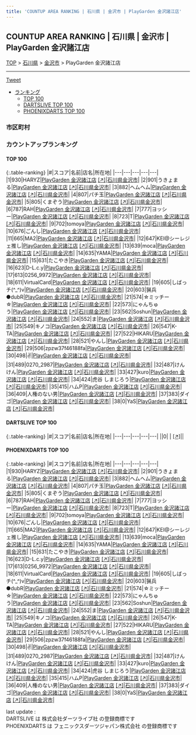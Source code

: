 ```yaml
---
title: 'COUNTUP AREA RANKING | 石川県 | 金沢市 | PlayGarden 金沢諸江店'
---
```

## COUNTUP AREA RANKING | 石川県 | 金沢市 | PlayGarden 金沢諸江店

[TOP](/darts/rank/) > [石川県](/darts/rank/石川県/) > [金沢市](/darts/rank/石川県/金沢市/) > PlayGarden 金沢諸江店

___

<a href="https://twitter.com/share?ref_src=twsrc%5Etfw" data-text="COUNTUP AREA RANKING | 石川県金沢市PlayGarden 金沢諸江店" class="twitter-share-button" data-hashtags="DARTSLIVE,PHOENIXDARTS,darts,ダーツ" data-show-count="false">Tweet</a>

* [ランキング](#カウントアップランキング)
    * [TOP 100](#top-100)
    * [DARTSLIVE TOP 100](#dartslive-top-100)
    * [PHOENIXDARTS TOP 100](#phoenixdarts-top-100)

### 市区町村

<ul>

</ul>

### カウントアップランキング

#### TOP 100



{:.table-ranking}
|#|スコア|名前|店名|所在地|
|---|---|---|---|---|
|1|930|<span class="rank-name-pd">HARYZ</span>|<a href="/darts/rank/shops/81818.html">PlayGarden 金沢諸江店</a> <a href="https://vs.phoenixdarts.com/jp/shop/shopDetailInfo/s_81818?s_seq=81818">[↗]</a>|<a href="/darts/rank/石川県/金沢市">石川県金沢市</a>|
|2|901|<span class="rank-name-pd">うきょまる</span>|<a href="/darts/rank/shops/81818.html">PlayGarden 金沢諸江店</a> <a href="https://vs.phoenixdarts.com/jp/shop/shopDetailInfo/s_81818?s_seq=81818">[↗]</a>|<a href="/darts/rank/石川県/金沢市">石川県金沢市</a>|
|3|882|<span class="rank-name-pd">ヘムヘム</span>|<a href="/darts/rank/shops/81818.html">PlayGarden 金沢諸江店</a> <a href="https://vs.phoenixdarts.com/jp/shop/shopDetailInfo/s_81818?s_seq=81818">[↗]</a>|<a href="/darts/rank/石川県/金沢市">石川県金沢市</a>|
|4|807|<span class="rank-name-pd">パチ玉</span>|<a href="/darts/rank/shops/81818.html">PlayGarden 金沢諸江店</a> <a href="https://vs.phoenixdarts.com/jp/shop/shopDetailInfo/s_81818?s_seq=81818">[↗]</a>|<a href="/darts/rank/石川県/金沢市">石川県金沢市</a>|
|5|805|<span class="rank-name-pd">くまぞう</span>|<a href="/darts/rank/shops/81818.html">PlayGarden 金沢諸江店</a> <a href="https://vs.phoenixdarts.com/jp/shop/shopDetailInfo/s_81818?s_seq=81818">[↗]</a>|<a href="/darts/rank/石川県/金沢市">石川県金沢市</a>|
|6|787|<span class="rank-name-pd">RAH</span>|<a href="/darts/rank/shops/81818.html">PlayGarden 金沢諸江店</a> <a href="https://vs.phoenixdarts.com/jp/shop/shopDetailInfo/s_81818?s_seq=81818">[↗]</a>|<a href="/darts/rank/石川県/金沢市">石川県金沢市</a>|
|7|777|<span class="rank-name-pd">ヨッシー</span>|<a href="/darts/rank/shops/81818.html">PlayGarden 金沢諸江店</a> <a href="https://vs.phoenixdarts.com/jp/shop/shopDetailInfo/s_81818?s_seq=81818">[↗]</a>|<a href="/darts/rank/石川県/金沢市">石川県金沢市</a>|
|8|723|<span class="rank-name-pd">T</span>|<a href="/darts/rank/shops/81818.html">PlayGarden 金沢諸江店</a> <a href="https://vs.phoenixdarts.com/jp/shop/shopDetailInfo/s_81818?s_seq=81818">[↗]</a>|<a href="/darts/rank/石川県/金沢市">石川県金沢市</a>|
|9|702|<span class="rank-name-pd">tomoya</span>|<a href="/darts/rank/shops/81818.html">PlayGarden 金沢諸江店</a> <a href="https://vs.phoenixdarts.com/jp/shop/shopDetailInfo/s_81818?s_seq=81818">[↗]</a>|<a href="/darts/rank/石川県/金沢市">石川県金沢市</a>|
|10|676|<span class="rank-name-pd">ごんし</span>|<a href="/darts/rank/shops/81818.html">PlayGarden 金沢諸江店</a> <a href="https://vs.phoenixdarts.com/jp/shop/shopDetailInfo/s_81818?s_seq=81818">[↗]</a>|<a href="/darts/rank/石川県/金沢市">石川県金沢市</a>|
|11|665|<span class="rank-name-pd">MA2</span>|<a href="/darts/rank/shops/81818.html">PlayGarden 金沢諸江店</a> <a href="https://vs.phoenixdarts.com/jp/shop/shopDetailInfo/s_81818?s_seq=81818">[↗]</a>|<a href="/darts/rank/石川県/金沢市">石川県金沢市</a>|
|12|647|<span class="rank-name-pd">KEI@シーレジェ推し</span>|<a href="/darts/rank/shops/81818.html">PlayGarden 金沢諸江店</a> <a href="https://vs.phoenixdarts.com/jp/shop/shopDetailInfo/s_81818?s_seq=81818">[↗]</a>|<a href="/darts/rank/石川県/金沢市">石川県金沢市</a>|
|13|639|<span class="rank-name-pd">moca</span>|<a href="/darts/rank/shops/81818.html">PlayGarden 金沢諸江店</a> <a href="https://vs.phoenixdarts.com/jp/shop/shopDetailInfo/s_81818?s_seq=81818">[↗]</a>|<a href="/darts/rank/石川県/金沢市">石川県金沢市</a>|
|14|635|<span class="rank-name-pd">YAMA</span>|<a href="/darts/rank/shops/81818.html">PlayGarden 金沢諸江店</a> <a href="https://vs.phoenixdarts.com/jp/shop/shopDetailInfo/s_81818?s_seq=81818">[↗]</a>|<a href="/darts/rank/石川県/金沢市">石川県金沢市</a>|
|15|631|<span class="rank-name-pd">たこやき</span>|<a href="/darts/rank/shops/81818.html">PlayGarden 金沢諸江店</a> <a href="https://vs.phoenixdarts.com/jp/shop/shopDetailInfo/s_81818?s_seq=81818">[↗]</a>|<a href="/darts/rank/石川県/金沢市">石川県金沢市</a>|
|16|623|<span class="rank-name-pd">D-L.c.y</span>|<a href="/darts/rank/shops/81818.html">PlayGarden 金沢諸江店</a> <a href="https://vs.phoenixdarts.com/jp/shop/shopDetailInfo/s_81818?s_seq=81818">[↗]</a>|<a href="/darts/rank/石川県/金沢市">石川県金沢市</a>|
|17|613|<span class="rank-name-pd">0256_9972</span>|<a href="/darts/rank/shops/81818.html">PlayGarden 金沢諸江店</a> <a href="https://vs.phoenixdarts.com/jp/shop/shopDetailInfo/s_81818?s_seq=81818">[↗]</a>|<a href="/darts/rank/石川県/金沢市">石川県金沢市</a>|
|18|611|<span class="rank-name-pd">VirtualCard</span>|<a href="/darts/rank/shops/81818.html">PlayGarden 金沢諸江店</a> <a href="https://vs.phoenixdarts.com/jp/shop/shopDetailInfo/s_81818?s_seq=81818">[↗]</a>|<a href="/darts/rank/石川県/金沢市">石川県金沢市</a>|
|19|605|<span class="rank-name-pd">しばっチ(^_^)v</span>|<a href="/darts/rank/shops/81818.html">PlayGarden 金沢諸江店</a> <a href="https://vs.phoenixdarts.com/jp/shop/shopDetailInfo/s_81818?s_seq=81818">[↗]</a>|<a href="/darts/rank/石川県/金沢市">石川県金沢市</a>|
|20|603|<span class="rank-name-pd">猟兵●dubR</span>|<a href="/darts/rank/shops/81818.html">PlayGarden 金沢諸江店</a> <a href="https://vs.phoenixdarts.com/jp/shop/shopDetailInfo/s_81818?s_seq=81818">[↗]</a>|<a href="/darts/rank/石川県/金沢市">石川県金沢市</a>|
|21|574|<span class="rank-name-pd">☆ミッチー☆</span>|<a href="/darts/rank/shops/81818.html">PlayGarden 金沢諸江店</a> <a href="https://vs.phoenixdarts.com/jp/shop/shopDetailInfo/s_81818?s_seq=81818">[↗]</a>|<a href="/darts/rank/石川県/金沢市">石川県金沢市</a>|
|22|573|<span class="rank-name-pd">にゃんちゅう</span>|<a href="/darts/rank/shops/81818.html">PlayGarden 金沢諸江店</a> <a href="https://vs.phoenixdarts.com/jp/shop/shopDetailInfo/s_81818?s_seq=81818">[↗]</a>|<a href="/darts/rank/石川県/金沢市">石川県金沢市</a>|
|23|562|<span class="rank-name-pd">Soshun</span>|<a href="/darts/rank/shops/81818.html">PlayGarden 金沢諸江店</a> <a href="https://vs.phoenixdarts.com/jp/shop/shopDetailInfo/s_81818?s_seq=81818">[↗]</a>|<a href="/darts/rank/石川県/金沢市">石川県金沢市</a>|
|24|552|<span class="rank-name-pd">ま</span>|<a href="/darts/rank/shops/81818.html">PlayGarden 金沢諸江店</a> <a href="https://vs.phoenixdarts.com/jp/shop/shopDetailInfo/s_81818?s_seq=81818">[↗]</a>|<a href="/darts/rank/石川県/金沢市">石川県金沢市</a>|
|25|549|<span class="rank-name-pd">キノコ</span>|<a href="/darts/rank/shops/81818.html">PlayGarden 金沢諸江店</a> <a href="https://vs.phoenixdarts.com/jp/shop/shopDetailInfo/s_81818?s_seq=81818">[↗]</a>|<a href="/darts/rank/石川県/金沢市">石川県金沢市</a>|
|26|547|<span class="rank-name-pd">K-TA</span>|<a href="/darts/rank/shops/81818.html">PlayGarden 金沢諸江店</a> <a href="https://vs.phoenixdarts.com/jp/shop/shopDetailInfo/s_81818?s_seq=81818">[↗]</a>|<a href="/darts/rank/石川県/金沢市">石川県金沢市</a>|
|27|522|<span class="rank-name-pd">HIKARU</span>|<a href="/darts/rank/shops/81818.html">PlayGarden 金沢諸江店</a> <a href="https://vs.phoenixdarts.com/jp/shop/shopDetailInfo/s_81818?s_seq=81818">[↗]</a>|<a href="/darts/rank/石川県/金沢市">石川県金沢市</a>|
|28|521|<span class="rank-name-pd">やんし</span>|<a href="/darts/rank/shops/81818.html">PlayGarden 金沢諸江店</a> <a href="https://vs.phoenixdarts.com/jp/shop/shopDetailInfo/s_81818?s_seq=81818">[↗]</a>|<a href="/darts/rank/石川県/金沢市">石川県金沢市</a>|
|29|506|<span class="rank-name-pd">zpzw37f46188fa</span>|<a href="/darts/rank/shops/81818.html">PlayGarden 金沢諸江店</a> <a href="https://vs.phoenixdarts.com/jp/shop/shopDetailInfo/s_81818?s_seq=81818">[↗]</a>|<a href="/darts/rank/石川県/金沢市">石川県金沢市</a>|
|30|498|<span class="rank-name-pd">✌️</span>|<a href="/darts/rank/shops/81818.html">PlayGarden 金沢諸江店</a> <a href="https://vs.phoenixdarts.com/jp/shop/shopDetailInfo/s_81818?s_seq=81818">[↗]</a>|<a href="/darts/rank/石川県/金沢市">石川県金沢市</a>|
|31|489|<span class="rank-name-pd">0270_2987</span>|<a href="/darts/rank/shops/81818.html">PlayGarden 金沢諸江店</a> <a href="https://vs.phoenixdarts.com/jp/shop/shopDetailInfo/s_81818?s_seq=81818">[↗]</a>|<a href="/darts/rank/石川県/金沢市">石川県金沢市</a>|
|32|487|<span class="rank-name-pd">けんけん</span>|<a href="/darts/rank/shops/81818.html">PlayGarden 金沢諸江店</a> <a href="https://vs.phoenixdarts.com/jp/shop/shopDetailInfo/s_81818?s_seq=81818">[↗]</a>|<a href="/darts/rank/石川県/金沢市">石川県金沢市</a>|
|33|427|<span class="rank-name-pd">kuro</span>|<a href="/darts/rank/shops/81818.html">PlayGarden 金沢諸江店</a> <a href="https://vs.phoenixdarts.com/jp/shop/shopDetailInfo/s_81818?s_seq=81818">[↗]</a>|<a href="/darts/rank/石川県/金沢市">石川県金沢市</a>|
|34|424|<span class="rank-name-pd">虎谷 しまじろう</span>|<a href="/darts/rank/shops/81818.html">PlayGarden 金沢諸江店</a> <a href="https://vs.phoenixdarts.com/jp/shop/shopDetailInfo/s_81818?s_seq=81818">[↗]</a>|<a href="/darts/rank/石川県/金沢市">石川県金沢市</a>|
|35|415|<span class="rank-name-pd">ハムP</span>|<a href="/darts/rank/shops/81818.html">PlayGarden 金沢諸江店</a> <a href="https://vs.phoenixdarts.com/jp/shop/shopDetailInfo/s_81818?s_seq=81818">[↗]</a>|<a href="/darts/rank/石川県/金沢市">石川県金沢市</a>|
|36|409|<span class="rank-name-pd">人権のない男</span>|<a href="/darts/rank/shops/81818.html">PlayGarden 金沢諸江店</a> <a href="https://vs.phoenixdarts.com/jp/shop/shopDetailInfo/s_81818?s_seq=81818">[↗]</a>|<a href="/darts/rank/石川県/金沢市">石川県金沢市</a>|
|37|383|<span class="rank-name-pd">ダイゴ</span>|<a href="/darts/rank/shops/81818.html">PlayGarden 金沢諸江店</a> <a href="https://vs.phoenixdarts.com/jp/shop/shopDetailInfo/s_81818?s_seq=81818">[↗]</a>|<a href="/darts/rank/石川県/金沢市">石川県金沢市</a>|
|38|0|<span class="rank-name-pd">YaS</span>|<a href="/darts/rank/shops/81818.html">PlayGarden 金沢諸江店</a> <a href="https://vs.phoenixdarts.com/jp/shop/shopDetailInfo/s_81818?s_seq=81818">[↗]</a>|<a href="/darts/rank/石川県/金沢市">石川県金沢市</a>|


#### DARTSLIVE TOP 100



{:.table-ranking}
|#|スコア|名前|店名|所在地|
|---|---|---|---|---|
||0|<span class="rank-name-dl"> </span>|<a href="/darts/rank/shops/.html"></a> <a href="">[↗]</a>|<a href="/darts/rank//"></a>|


#### PHOENIXDARTS TOP 100



{:.table-ranking}
|#|スコア|名前|店名|所在地|
|---|---|---|---|---|
|1|930|<span class="rank-name-pd">HARYZ</span>|<a href="/darts/rank/shops/81818.html">PlayGarden 金沢諸江店</a> <a href="https://vs.phoenixdarts.com/jp/shop/shopDetailInfo/s_81818?s_seq=81818">[↗]</a>|<a href="/darts/rank/石川県/金沢市">石川県金沢市</a>|
|2|901|<span class="rank-name-pd">うきょまる</span>|<a href="/darts/rank/shops/81818.html">PlayGarden 金沢諸江店</a> <a href="https://vs.phoenixdarts.com/jp/shop/shopDetailInfo/s_81818?s_seq=81818">[↗]</a>|<a href="/darts/rank/石川県/金沢市">石川県金沢市</a>|
|3|882|<span class="rank-name-pd">ヘムヘム</span>|<a href="/darts/rank/shops/81818.html">PlayGarden 金沢諸江店</a> <a href="https://vs.phoenixdarts.com/jp/shop/shopDetailInfo/s_81818?s_seq=81818">[↗]</a>|<a href="/darts/rank/石川県/金沢市">石川県金沢市</a>|
|4|807|<span class="rank-name-pd">パチ玉</span>|<a href="/darts/rank/shops/81818.html">PlayGarden 金沢諸江店</a> <a href="https://vs.phoenixdarts.com/jp/shop/shopDetailInfo/s_81818?s_seq=81818">[↗]</a>|<a href="/darts/rank/石川県/金沢市">石川県金沢市</a>|
|5|805|<span class="rank-name-pd">くまぞう</span>|<a href="/darts/rank/shops/81818.html">PlayGarden 金沢諸江店</a> <a href="https://vs.phoenixdarts.com/jp/shop/shopDetailInfo/s_81818?s_seq=81818">[↗]</a>|<a href="/darts/rank/石川県/金沢市">石川県金沢市</a>|
|6|787|<span class="rank-name-pd">RAH</span>|<a href="/darts/rank/shops/81818.html">PlayGarden 金沢諸江店</a> <a href="https://vs.phoenixdarts.com/jp/shop/shopDetailInfo/s_81818?s_seq=81818">[↗]</a>|<a href="/darts/rank/石川県/金沢市">石川県金沢市</a>|
|7|777|<span class="rank-name-pd">ヨッシー</span>|<a href="/darts/rank/shops/81818.html">PlayGarden 金沢諸江店</a> <a href="https://vs.phoenixdarts.com/jp/shop/shopDetailInfo/s_81818?s_seq=81818">[↗]</a>|<a href="/darts/rank/石川県/金沢市">石川県金沢市</a>|
|8|723|<span class="rank-name-pd">T</span>|<a href="/darts/rank/shops/81818.html">PlayGarden 金沢諸江店</a> <a href="https://vs.phoenixdarts.com/jp/shop/shopDetailInfo/s_81818?s_seq=81818">[↗]</a>|<a href="/darts/rank/石川県/金沢市">石川県金沢市</a>|
|9|702|<span class="rank-name-pd">tomoya</span>|<a href="/darts/rank/shops/81818.html">PlayGarden 金沢諸江店</a> <a href="https://vs.phoenixdarts.com/jp/shop/shopDetailInfo/s_81818?s_seq=81818">[↗]</a>|<a href="/darts/rank/石川県/金沢市">石川県金沢市</a>|
|10|676|<span class="rank-name-pd">ごんし</span>|<a href="/darts/rank/shops/81818.html">PlayGarden 金沢諸江店</a> <a href="https://vs.phoenixdarts.com/jp/shop/shopDetailInfo/s_81818?s_seq=81818">[↗]</a>|<a href="/darts/rank/石川県/金沢市">石川県金沢市</a>|
|11|665|<span class="rank-name-pd">MA2</span>|<a href="/darts/rank/shops/81818.html">PlayGarden 金沢諸江店</a> <a href="https://vs.phoenixdarts.com/jp/shop/shopDetailInfo/s_81818?s_seq=81818">[↗]</a>|<a href="/darts/rank/石川県/金沢市">石川県金沢市</a>|
|12|647|<span class="rank-name-pd">KEI@シーレジェ推し</span>|<a href="/darts/rank/shops/81818.html">PlayGarden 金沢諸江店</a> <a href="https://vs.phoenixdarts.com/jp/shop/shopDetailInfo/s_81818?s_seq=81818">[↗]</a>|<a href="/darts/rank/石川県/金沢市">石川県金沢市</a>|
|13|639|<span class="rank-name-pd">moca</span>|<a href="/darts/rank/shops/81818.html">PlayGarden 金沢諸江店</a> <a href="https://vs.phoenixdarts.com/jp/shop/shopDetailInfo/s_81818?s_seq=81818">[↗]</a>|<a href="/darts/rank/石川県/金沢市">石川県金沢市</a>|
|14|635|<span class="rank-name-pd">YAMA</span>|<a href="/darts/rank/shops/81818.html">PlayGarden 金沢諸江店</a> <a href="https://vs.phoenixdarts.com/jp/shop/shopDetailInfo/s_81818?s_seq=81818">[↗]</a>|<a href="/darts/rank/石川県/金沢市">石川県金沢市</a>|
|15|631|<span class="rank-name-pd">たこやき</span>|<a href="/darts/rank/shops/81818.html">PlayGarden 金沢諸江店</a> <a href="https://vs.phoenixdarts.com/jp/shop/shopDetailInfo/s_81818?s_seq=81818">[↗]</a>|<a href="/darts/rank/石川県/金沢市">石川県金沢市</a>|
|16|623|<span class="rank-name-pd">D-L.c.y</span>|<a href="/darts/rank/shops/81818.html">PlayGarden 金沢諸江店</a> <a href="https://vs.phoenixdarts.com/jp/shop/shopDetailInfo/s_81818?s_seq=81818">[↗]</a>|<a href="/darts/rank/石川県/金沢市">石川県金沢市</a>|
|17|613|<span class="rank-name-pd">0256_9972</span>|<a href="/darts/rank/shops/81818.html">PlayGarden 金沢諸江店</a> <a href="https://vs.phoenixdarts.com/jp/shop/shopDetailInfo/s_81818?s_seq=81818">[↗]</a>|<a href="/darts/rank/石川県/金沢市">石川県金沢市</a>|
|18|611|<span class="rank-name-pd">VirtualCard</span>|<a href="/darts/rank/shops/81818.html">PlayGarden 金沢諸江店</a> <a href="https://vs.phoenixdarts.com/jp/shop/shopDetailInfo/s_81818?s_seq=81818">[↗]</a>|<a href="/darts/rank/石川県/金沢市">石川県金沢市</a>|
|19|605|<span class="rank-name-pd">しばっチ(^_^)v</span>|<a href="/darts/rank/shops/81818.html">PlayGarden 金沢諸江店</a> <a href="https://vs.phoenixdarts.com/jp/shop/shopDetailInfo/s_81818?s_seq=81818">[↗]</a>|<a href="/darts/rank/石川県/金沢市">石川県金沢市</a>|
|20|603|<span class="rank-name-pd">猟兵●dubR</span>|<a href="/darts/rank/shops/81818.html">PlayGarden 金沢諸江店</a> <a href="https://vs.phoenixdarts.com/jp/shop/shopDetailInfo/s_81818?s_seq=81818">[↗]</a>|<a href="/darts/rank/石川県/金沢市">石川県金沢市</a>|
|21|574|<span class="rank-name-pd">☆ミッチー☆</span>|<a href="/darts/rank/shops/81818.html">PlayGarden 金沢諸江店</a> <a href="https://vs.phoenixdarts.com/jp/shop/shopDetailInfo/s_81818?s_seq=81818">[↗]</a>|<a href="/darts/rank/石川県/金沢市">石川県金沢市</a>|
|22|573|<span class="rank-name-pd">にゃんちゅう</span>|<a href="/darts/rank/shops/81818.html">PlayGarden 金沢諸江店</a> <a href="https://vs.phoenixdarts.com/jp/shop/shopDetailInfo/s_81818?s_seq=81818">[↗]</a>|<a href="/darts/rank/石川県/金沢市">石川県金沢市</a>|
|23|562|<span class="rank-name-pd">Soshun</span>|<a href="/darts/rank/shops/81818.html">PlayGarden 金沢諸江店</a> <a href="https://vs.phoenixdarts.com/jp/shop/shopDetailInfo/s_81818?s_seq=81818">[↗]</a>|<a href="/darts/rank/石川県/金沢市">石川県金沢市</a>|
|24|552|<span class="rank-name-pd">ま</span>|<a href="/darts/rank/shops/81818.html">PlayGarden 金沢諸江店</a> <a href="https://vs.phoenixdarts.com/jp/shop/shopDetailInfo/s_81818?s_seq=81818">[↗]</a>|<a href="/darts/rank/石川県/金沢市">石川県金沢市</a>|
|25|549|<span class="rank-name-pd">キノコ</span>|<a href="/darts/rank/shops/81818.html">PlayGarden 金沢諸江店</a> <a href="https://vs.phoenixdarts.com/jp/shop/shopDetailInfo/s_81818?s_seq=81818">[↗]</a>|<a href="/darts/rank/石川県/金沢市">石川県金沢市</a>|
|26|547|<span class="rank-name-pd">K-TA</span>|<a href="/darts/rank/shops/81818.html">PlayGarden 金沢諸江店</a> <a href="https://vs.phoenixdarts.com/jp/shop/shopDetailInfo/s_81818?s_seq=81818">[↗]</a>|<a href="/darts/rank/石川県/金沢市">石川県金沢市</a>|
|27|522|<span class="rank-name-pd">HIKARU</span>|<a href="/darts/rank/shops/81818.html">PlayGarden 金沢諸江店</a> <a href="https://vs.phoenixdarts.com/jp/shop/shopDetailInfo/s_81818?s_seq=81818">[↗]</a>|<a href="/darts/rank/石川県/金沢市">石川県金沢市</a>|
|28|521|<span class="rank-name-pd">やんし</span>|<a href="/darts/rank/shops/81818.html">PlayGarden 金沢諸江店</a> <a href="https://vs.phoenixdarts.com/jp/shop/shopDetailInfo/s_81818?s_seq=81818">[↗]</a>|<a href="/darts/rank/石川県/金沢市">石川県金沢市</a>|
|29|506|<span class="rank-name-pd">zpzw37f46188fa</span>|<a href="/darts/rank/shops/81818.html">PlayGarden 金沢諸江店</a> <a href="https://vs.phoenixdarts.com/jp/shop/shopDetailInfo/s_81818?s_seq=81818">[↗]</a>|<a href="/darts/rank/石川県/金沢市">石川県金沢市</a>|
|30|498|<span class="rank-name-pd">✌️</span>|<a href="/darts/rank/shops/81818.html">PlayGarden 金沢諸江店</a> <a href="https://vs.phoenixdarts.com/jp/shop/shopDetailInfo/s_81818?s_seq=81818">[↗]</a>|<a href="/darts/rank/石川県/金沢市">石川県金沢市</a>|
|31|489|<span class="rank-name-pd">0270_2987</span>|<a href="/darts/rank/shops/81818.html">PlayGarden 金沢諸江店</a> <a href="https://vs.phoenixdarts.com/jp/shop/shopDetailInfo/s_81818?s_seq=81818">[↗]</a>|<a href="/darts/rank/石川県/金沢市">石川県金沢市</a>|
|32|487|<span class="rank-name-pd">けんけん</span>|<a href="/darts/rank/shops/81818.html">PlayGarden 金沢諸江店</a> <a href="https://vs.phoenixdarts.com/jp/shop/shopDetailInfo/s_81818?s_seq=81818">[↗]</a>|<a href="/darts/rank/石川県/金沢市">石川県金沢市</a>|
|33|427|<span class="rank-name-pd">kuro</span>|<a href="/darts/rank/shops/81818.html">PlayGarden 金沢諸江店</a> <a href="https://vs.phoenixdarts.com/jp/shop/shopDetailInfo/s_81818?s_seq=81818">[↗]</a>|<a href="/darts/rank/石川県/金沢市">石川県金沢市</a>|
|34|424|<span class="rank-name-pd">虎谷 しまじろう</span>|<a href="/darts/rank/shops/81818.html">PlayGarden 金沢諸江店</a> <a href="https://vs.phoenixdarts.com/jp/shop/shopDetailInfo/s_81818?s_seq=81818">[↗]</a>|<a href="/darts/rank/石川県/金沢市">石川県金沢市</a>|
|35|415|<span class="rank-name-pd">ハムP</span>|<a href="/darts/rank/shops/81818.html">PlayGarden 金沢諸江店</a> <a href="https://vs.phoenixdarts.com/jp/shop/shopDetailInfo/s_81818?s_seq=81818">[↗]</a>|<a href="/darts/rank/石川県/金沢市">石川県金沢市</a>|
|36|409|<span class="rank-name-pd">人権のない男</span>|<a href="/darts/rank/shops/81818.html">PlayGarden 金沢諸江店</a> <a href="https://vs.phoenixdarts.com/jp/shop/shopDetailInfo/s_81818?s_seq=81818">[↗]</a>|<a href="/darts/rank/石川県/金沢市">石川県金沢市</a>|
|37|383|<span class="rank-name-pd">ダイゴ</span>|<a href="/darts/rank/shops/81818.html">PlayGarden 金沢諸江店</a> <a href="https://vs.phoenixdarts.com/jp/shop/shopDetailInfo/s_81818?s_seq=81818">[↗]</a>|<a href="/darts/rank/石川県/金沢市">石川県金沢市</a>|
|38|0|<span class="rank-name-pd">YaS</span>|<a href="/darts/rank/shops/81818.html">PlayGarden 金沢諸江店</a> <a href="https://vs.phoenixdarts.com/jp/shop/shopDetailInfo/s_81818?s_seq=81818">[↗]</a>|<a href="/darts/rank/石川県/金沢市">石川県金沢市</a>|


<div class="footer border-top border-gray-light mt-5 pt-3 text-right text-gray">
    last update : <span style="font-weight: italic" id="foot_last_modified"></span><br />
    DARTSLIVE は 株式会社ダーツライブ社 の登録商標です<br />
    PHOENIXDARTS は フェニックスダーツジャパン株式会社 の登録商標です<br />
</div>

<script src="https://cdnjs.cloudflare.com/ajax/libs/jquery.tablesorter/2.31.3/js/jquery.tablesorter.min.js" integrity="sha512-qzgd5cYSZcosqpzpn7zF2ZId8f/8CHmFKZ8j7mU4OUXTNRd5g+ZHBPsgKEwoqxCtdQvExE5LprwwPAgoicguNg==" crossorigin="anonymous" referrerpolicy="no-referrer"></script>
<link rel="stylesheet" href="https://cdnjs.cloudflare.com/ajax/libs/jquery.tablesorter/2.31.3/css/theme.default.min.css" integrity="sha512-wghhOJkjQX0Lh3NSWvNKeZ0ZpNn+SPVXX1Qyc9OCaogADktxrBiBdKGDoqVUOyhStvMBmJQ8ZdMHiR3wuEq8+w==" crossorigin="anonymous" referrerpolicy="no-referrer" />
<script>
$(function() {
    $(".table-ranking").tablesorter({sortList:[[0, 0]]});
    $("#foot_last_modified").text(formatDate(new Date(document.lastModified), 'yyyy-MM-dd HH:mm:ss'));
});
</script>

<script async src="https://platform.twitter.com/widgets.js" charset="utf-8"></script>